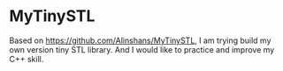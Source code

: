 # MyTinySTL
Based on https://github.com/Alinshans/MyTinySTL, I am trying build my own version tiny STL library. And I would like to practice and improve my C++ skill.
